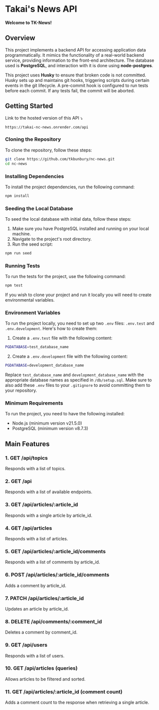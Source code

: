 # Takai's News API



 **Welcome to TK-News!**


## Overview

This project implements a backend API for accessing application data programmatically. It mimics the functionality of a real-world backend service, providing information to the front-end architecture. The database used is __PostgreSQL__, and interaction with it is done using __node-postgres__.

This project uses __Husky__ to ensure that broken code is not committed. Husky sets up and maintains git hooks, triggering scripts during certain events in the git lifecycle. A pre-commit hook is configured to run tests before each commit. If any tests fail, the commit will be aborted.

## Getting Started

Link to the hosted version of this API ⤵️

    https://takai-nc-news.onrender.com/api


### Cloning the Repository

To clone the repository, follow these steps:

```bash
git clone https://github.com/tkbunbury/nc-news.git
cd nc-news
```

### Installing Dependencies

To install the project dependencies, run the following command:

```bash
npm install
```

### Seeding the Local Database

To seed the local database with initial data, follow these steps:

1. Make sure you have PostgreSQL installed and running on your local machine.
2. Navigate to the project's root directory.
3. Run the seed script:

```bash
npm run seed
```

### Running Tests

To run the tests for the project, use the following command:

```bash
npm test
```

If you wish to clone your project and run it locally you will need to create environmental variables.



### Environment Variables

To run the project locally, you need to set up two `.env` files: `.env.test` and `.env.development`. Here's how to create them:

1. Create a `.env.test` file with the following content:


```bash
PGDATABASE=test_database_name
```

2. Create a `.env.development` file with the following content:



```bash
PGDATABASE=development_database_name     
```


Replace `test_database_name` and `development_database_name` with the appropriate database names as specified in `/db/setup.sql`. Make sure to also add these `.env` files to your `.gitignore` to avoid committing them to your repository.

### Minimum Requirements

To run the project, you need to have the following installed:

- Node.js (minimum version v21.5.0)
- PostgreSQL (minimum version v8.7.3)


## Main Features

### 1. GET /api/topics
Responds with a list of topics.

### 2. GET /api
Responds with a list of available endpoints.

### 3. GET /api/articles/:article_id
Responds with a single article by article_id.

### 4. GET /api/articles
Responds with a list of articles.

### 5. GET /api/articles/:article_id/comments
Responds with a list of comments by article_id.

### 6. POST /api/articles/:article_id/comments
Adds a comment by article_id.

### 7. PATCH /api/articles/:article_id
Updates an article by article_id.

### 8. DELETE /api/comments/:comment_id
Deletes a comment by comment_id.

### 9. GET /api/users
Responds with a list of users.

### 10. GET /api/articles (queries)
Allows articles to be filtered and sorted.

### 11. GET /api/articles/:article_id (comment count)
Adds a comment count to the response when retrieving a single article.


